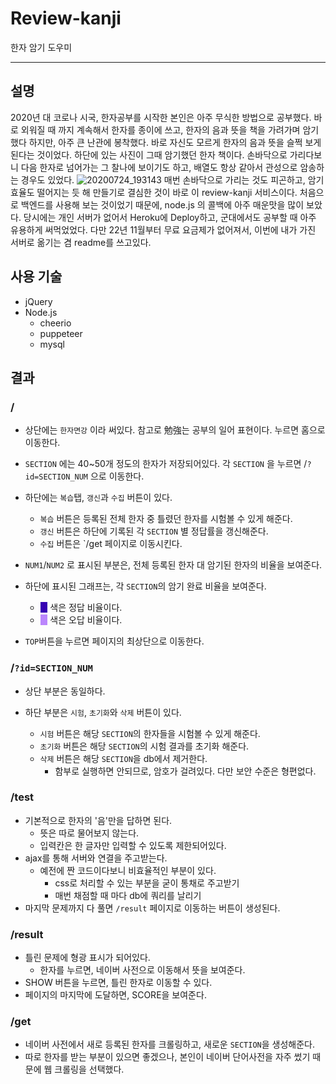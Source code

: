 # Review-kanji

한자 암기 도우미

---

## 설명

 2020년 대 코로나 시국, 한자공부를 시작한 본인은 아주 무식한 방법으로 공부했다. 바로 외워질 때 까지 계속해서 한자를 종이에 쓰고, 한자의 음과 뜻을 책을 가려가며 암기했다 하지만, 아주 큰 난관에 봉착했다. 바로 자신도 모르게 한자의 음과 뜻을 슬쩍 보게된다는 것이었다. 하단에 있는 사진이 그때 암기했던 한자 책이다. 손바닥으로 가리다보니 다음 한자로 넘어가는 그 찰나에 보이기도 하고, 배열도 항상 같아서 관성으로 암송하는 경우도 있었다. 
![20200724_193143](https://user-images.githubusercontent.com/57629885/212472257-74c7819a-f6a7-4e84-bcf7-3deb321d21f0.jpg)
 매번 손바닥으로 가리는 것도 피곤하고, 암기 효율도 떨어지는 듯 해 만들기로 결심한 것이 바로 이 review-kanji 서비스이다. 처음으로 백엔드를 사용해 보는 것이었기 때문에, node.js 의 콜백에 아주 매운맛을 많이 보았다. 당시에는 개인 서버가 없어서 Heroku에 Deploy하고, 군대에서도 공부할 때 아주 유용하게 써먹었었다. 다만 22년 11월부터 무료 요금제가 없어져서, 이번에 내가 가진 서버로 옮기는 겸 readme를 쓰고있다.



## 사용 기술

- jQuery
- Node.js
  - cheerio 
  - puppeteer 
  - mysql

## 결과

### / 



- 상단에는 `한자면강` 이라 써있다. 참고로 勉強는 공부의 일어 표현이다. 누르면 홈으로 이동한다.

- `SECTION` 에는 40~50개 정도의 한자가 저장되어있다. 각 `SECTION` 을 누르면 /`?id=SECTION_NUM` 으로 이동한다.

  

- 하단에는 `복습`탭, `갱신`과 `수집` 버튼이 있다.
  - `복습` 버튼은 등록된 전체 한자 중 틀렸던 한자를 시험볼 수 있게 해준다.
  - `갱신` 버튼은 하단에 기록된 각 `SECTION` 별 정답률을 갱신해준다.
  - `수집` 버튼은 `/get 페이지로 이동시킨다.

- `NUM1`/`NUM2` 로 표시된 부분은, 전체 등록된 한자 대 암기된 한자의 비율을 보여준다.
- 하단에 표시된 그래프는, 각 `SECTION`의 암기 완료 비율을 보여준다.
  - <span style="background-color:rgb(55, 0, 179)">   </span> 색은 정답 비율이다.
  - <span style="background-color:rgb(187, 134, 252)">   </span> 색은 오답 비율이다.
- `TOP`버튼을 누르면 페이지의 최상단으로 이동한다.

### /`?id=SECTION_NUM`

- 상단 부분은 동일하다.

- 하단 부분은 `시험`, `초기화`와 `삭제` 버튼이 있다.
  - `시험` 버튼은 해당 `SECTION`의 한자들을 시험볼 수 있게 해준다.
  - `초기화` 버튼은 해당 `SECTION`의 시험 결과를 초기화 해준다.
  - `삭제` 버튼은 해당 `SECTION`을 db에서 제거한다. 
    - 함부로 실행하면 안되므로, 암호가 걸려있다. 다만 보안 수준은 형편없다.

### /test

- 기본적으로 한자의 '음'만을 답하면 된다.
  - 뜻은 따로 물어보지 않는다.
  - 입력칸은 한 글자만 입력할 수 있도록 제한되어있다.
- ajax를 통해 서버와 연결을 주고받는다.
  - 예전에 짠 코드이다보니 비효율적인 부분이 있다.
    - css로 처리할 수 있는 부분을 굳이 통채로 주고받기
    - 매번 채점할 때 마다 db에 쿼리를 날리기
- 마지막 문제까지 다 풀면 `/result` 페이지로 이동하는 버튼이 생성된다.

### /result 

- 틀린 문제에 형광 표시가 되어있다.
  - 한자를 누르면, 네이버 사전으로 이동해서 뜻을 보여준다.
- SHOW 버튼을 누르면, 틀린 한자로 이동할 수 있다.
- 페이지의 마지막에 도달하면, SCORE을 보여준다.

### /get

- 네이버 사전에서 새로 등록된 한자를 크롤링하고, 새로운 `SECTION`을 생성해준다.
- 따로 한자를 받는 부분이 있으면 좋겠으나, 본인이 네이버 단어사전을 자주 썼기 때문에 웹 크롤링을 선택했다.
